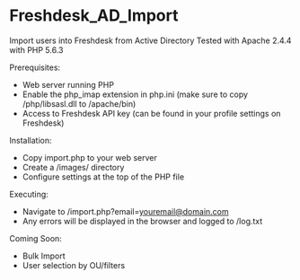 # Freshdesk_AD_Import
Import users into Freshdesk from Active Directory
Tested with Apache 2.4.4 with PHP 5.6.3

Prerequisites:
- Web server running PHP
- Enable the php_imap extension in php.ini (make sure to copy /php/libsasl.dll to /apache/bin)
- Access to Freshdesk API key (can be found in your profile settings on Freshdesk)

Installation:
- Copy import.php to your web server
- Create a /images/ directory
- Configure settings at the top of the PHP file

Executing:
- Navigate to /import.php?email=youremail@domain.com
- Any errors will be displayed in the browser and logged to /log.txt

Coming Soon:
- Bulk Import
- User selection by OU/filters
